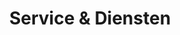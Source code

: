 ---
title: Service & Diensten
draft: false
# page title background image
bg_image: "images/backgrounds/portfolio-page.jpg"
description : "Waarmee kunnen wij u van dienst zijn?"
---